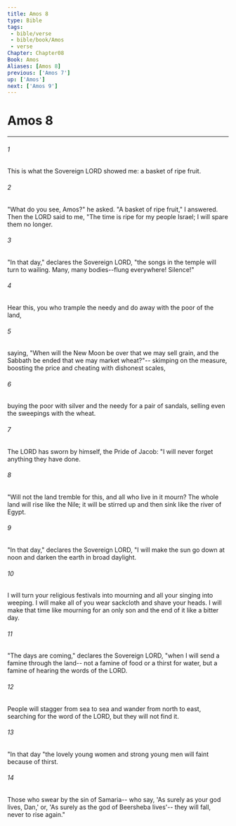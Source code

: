 ```yaml
---
title: Amos 8
type: Bible
tags:
 - bible/verse
 - bible/book/Amos
 - verse
Chapter: Chapter08
Book: Amos
Aliases: [Amos 8]
previous: ['Amos 7']
up: ['Amos']
next: ['Amos 9']
---
```

# Amos 8

***


###### 1 
This is what the Sovereign LORD showed me: a basket of ripe fruit. 

###### 2 
"What do you see, Amos?" he asked. "A basket of ripe fruit," I answered. Then the LORD said to me, "The time is ripe for my people Israel; I will spare them no longer. 

###### 3 
"In that day," declares the Sovereign LORD, "the songs in the temple will turn to wailing. Many, many bodies--flung everywhere! Silence!" 

###### 4 
Hear this, you who trample the needy and do away with the poor of the land, 

###### 5 
saying, "When will the New Moon be over that we may sell grain, and the Sabbath be ended that we may market wheat?"-- skimping on the measure, boosting the price and cheating with dishonest scales, 

###### 6 
buying the poor with silver and the needy for a pair of sandals, selling even the sweepings with the wheat. 

###### 7 
The LORD has sworn by himself, the Pride of Jacob: "I will never forget anything they have done. 

###### 8 
"Will not the land tremble for this, and all who live in it mourn? The whole land will rise like the Nile; it will be stirred up and then sink like the river of Egypt. 

###### 9 
"In that day," declares the Sovereign LORD, "I will make the sun go down at noon and darken the earth in broad daylight. 

###### 10 
I will turn your religious festivals into mourning and all your singing into weeping. I will make all of you wear sackcloth and shave your heads. I will make that time like mourning for an only son and the end of it like a bitter day. 

###### 11 
"The days are coming," declares the Sovereign LORD, "when I will send a famine through the land-- not a famine of food or a thirst for water, but a famine of hearing the words of the LORD. 

###### 12 
People will stagger from sea to sea and wander from north to east, searching for the word of the LORD, but they will not find it. 

###### 13 
"In that day "the lovely young women and strong young men will faint because of thirst. 

###### 14 
Those who swear by the sin of Samaria-- who say, 'As surely as your god lives, Dan,' or, 'As surely as the god of Beersheba lives'-- they will fall, never to rise again." 
